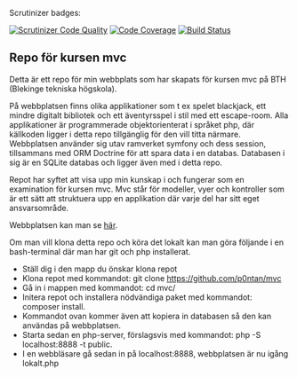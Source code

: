 Scrutinizer badges:

[![Scrutinizer Code Quality](https://scrutinizer-ci.com/g/p0ntan/mvc/badges/quality-score.png?b=main)](https://scrutinizer-ci.com/g/p0ntan/mvc/?branch=main)
[![Code Coverage](https://scrutinizer-ci.com/g/p0ntan/mvc/badges/coverage.png?b=main)](https://scrutinizer-ci.com/g/p0ntan/mvc/?branch=main)
[![Build Status](https://scrutinizer-ci.com/g/p0ntan/mvc/badges/build.png?b=main)](https://scrutinizer-ci.com/g/p0ntan/mvc/build-status/main)

## Repo för kursen mvc

Detta är ett repo för min webbplats som har skapats för kursen mvc på BTH (Blekinge tekniska högskola).

På webbplatsen finns olika applikationer som t ex spelet blackjack, ett mindre digitalt bibliotek och ett äventyrsspel i stil med ett escape-room. Alla applikationer är programmerade objektorienterat i språket php, där källkoden ligger i detta repo tillgänglig för den vill titta närmare. Webbplatsen använder sig utav ramverket symfony och dess session, tillsammans med ORM Doctrine för att spara data i en databas. Databasen i sig är en SQLite databas och ligger även med i detta repo.

Repot har syftet att visa upp min kunskap i och fungerar som en examination för kursen mvc. Mvc står för modeller, vyer och kontroller som är ett sätt att struktuera upp en applikation där varje del har sitt eget ansvarsområde.

Webbplatsen kan man se [här](https://www.student.bth.se/~poak22/dbwebb-kurser/mvc/me/report/public/).

Om man vill klona detta repo och köra det lokalt kan man göra följande i en bash-terminal där man har git och php installerat.

- Ställ dig i den mapp du önskar klona repot
- Klona repot med kommandot: git clone https://github.com/p0ntan/mvc
- Gå in i mappen med kommandot: cd mvc/
- Initera repot och installera nödvändiga paket med kommandot: composer install.
- Kommandot ovan kommer även att kopiera in databasen så den kan användas på webbplatsen.
- Starta sedan en php-server, förslagsvis med kommandot: php -S localhost:8888 -t public.
- I en webbläsare gå sedan in på localhost:8888, webbplatsen är nu igång lokalt.php
